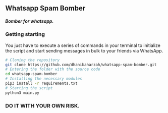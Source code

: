 ## Whatsapp Spam Bomber
##### Bomber for whatsapp.

### Getting starting
You just have to execute a series of commands in your terminal to initialize the script and start sending messages in bulk to your friends via WhatsApp.
```bash
# Cloning the repository
git clone https://github.com/dhanibaharzah/whatsapp-spam-bomber.git
# Entering the folder with the source code
cd whatsapp-spam-bomber
# Installing the necessary modules
pip3 install -r requirements.txt
# Starting the script
python3 main.py
```

### DO IT WITH YOUR OWN RISK.   